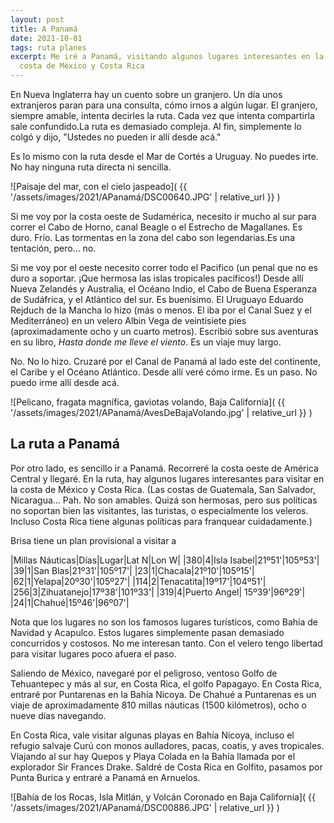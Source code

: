 ```yaml
---
layout: post
title: A Panamá
date: 2021-10-01
tags: ruta planes
excerpt: Me iré a Panamá, visitando algunos lugares interesantes en la
  costa de México y Costa Rica
---
```


En Nueva Inglaterra hay un cuento sobre un granjero. Un día unos extranjeros
paran para una consulta, cómo irnos a algún lugar. El granjero, siempre
amable, intenta decirles la ruta. Cada vez que intenta compartirla sale
confundido.La ruta es demasiado compleja. Al fin, simplemente lo colgó y
dijo, "Ustedes no pueden ir allí desde acá."

Es lo mismo con la ruta desde el Mar de Cortés a Uruguay. No puedes
irte. No hay ninguna ruta directa ni sencilla.

![Paisaje del mar, con el cielo jaspeado](
  {{ '/assets/images/2021/APanamá/DSC00640.JPG' | relative_url }}
)

Si me voy por la costa
oeste de Sudamérica, necesito ir mucho al sur para correr el Cabo
de Horno, canal Beagle o el Estrecho de Magallanes. Es duro. Frío. Las tormentas en la
zona del cabo son legendarias.Es una tentación, pero... no.

Si me voy por el oeste necesito correr todo el Pacifico (un penal
que no es duro a soportar. ¡Que hermosa las islas tropicales pacíficos!)
Desde allí Nueva Zelandés y Australia, el Océano Indio, el Cabo de Buena
Esperanza de Sudáfrica, y el Atlántico del sur. Es buenísimo. El Uruguayo
Eduardo Rejduch de la Mancha lo hizo (más o menos. El iba por el Canal
Suez y el Mediterráneo) en un velero Albin Vega de veintisiete pies (aproximadamente ocho y un cuarto metros). Escribió sobre sus
aventuras en su libro, _Hasta donde me lleve el viento_. Es un viaje muy largo.

No. No lo hizo. Cruzaré por el Canal de Panamá al lado este del
continente, el Caribe y el Océano Atlántico. Desde allí veré cómo irme.
Es un paso. No puedo irme allí desde acá.

![Pelicano, fragata magnífica, gaviotas volando, Baja California](
  {{ '/assets/images/2021/APanamá/AvesDeBajaVolando.jpg' | relative_url }}
)

## La ruta a Panamá

Por otro lado, es sencillo ir a Panamá. Recorreré la costa oeste de
América Central y llegaré. En la ruta, hay algunos lugares interesantes
para visitar en la costa de México y Costa Rica. (Las costas de Guatemala,
San Salvador, Nicaragua... Pah. No son amables. Quizá son hermosas, pero sus
políticas no soportan bien las visitantes, las turistas, o especialmente
los veleros.
Incluso Costa Rica tiene algunas políticas para franquear cuidadamente.)

Brisa tiene un plan provisional a visitar a

|Millas Náuticas|Días|Lugar|Lat N|Lon W|
|380|4|Isla Isabel|21º51'|105º53'|
|39|1|San Blas|21º31'|105º17'|
|23|1|Chacala|21º10'|105º15'|
|62|1|Yelapa|20º30'|105º27'|
|114|2|Tenacatita|19º17'|104º51'|
|256|3|Zihuatanejo|17º38'|101º33'|
|319|4|Puerto Angel| 15º39'|96º29'|
|24|1|Chahué|15º46'|96º07'|

Nota que los lugares no son los famosos lugares turísticos, como Bahía de
Navidad y Acapulco. Estos lugares simplemente pasan demasiado concurridos y
costosos. No me interesan tanto. Con el velero tengo libertad para visitar
lugares poco afuera el paso.

Saliendo de México, navegaré por el peligroso, ventoso
Golfo de Tehuantepec y más al sur, en Costa Rica, el golfo Papagayo.
En Costa Rica, entraré por Puntarenas en la Bahía Nicoya.
De Chahué a Puntarenas es un
viaje de aproximadamente 810 millas náuticas (1500 kilómetros),
ocho o nueve días navegando.

En Costa Rica, vale visitar algunas playas en Bahía Nicoya, incluso el
refugio salvaje Curú con monos aulladores, pacas, coatis, y aves tropicales.
Viajando al sur hay Quepos y Playa Colada en
la Bahía llamada por el explorador Sir Frances Drake. Saldré de
Costa Rica en Golfito, pasamos por Punta Burica y entraré a Panamá en
Arnuelos.

![Bahía de los Rocas, Isla Mitlán, y Volcán Coronado en Baja California](
  {{ '/assets/images/2021/APanamá/DSC00886.JPG' | relative_url }}
)

